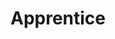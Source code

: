 ---
draft: false
name: "Brandon Hazzard"
title: "Apprentice"
avatar: {
    src: "https://i.postimg.cc/JzjFpNDN/Brandon.jpg",
    alt: "Brandon Hazzard"
}
publishDate: "2022-11-07 15:39"
---
